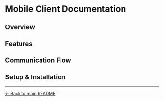 # Mobile Client Documentation

## Overview


## Features


## Communication Flow


## Setup & Installation


---

[← Back to main README](../README.md)